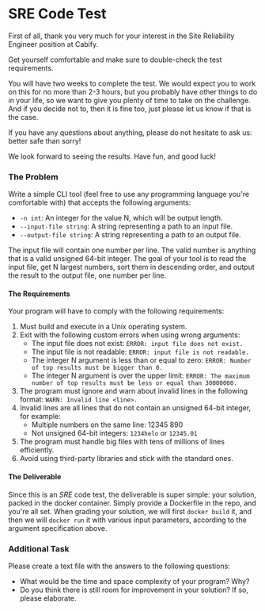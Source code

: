 # SRE Code Test

First of all, thank you very much for your interest in the Site Reliability
Engineer position at Cabify.

Get yourself comfortable and make sure to double-check the test requirements.

You will have two weeks to complete the test. We would expect you to work on
this for no more than 2-3 hours, but you probably have other things to do in
your life, so we want to give you plenty of time to take on the challenge. And
if you decide not to, then it is fine too, just please let us know if that is
the case.

If you have any questions about anything, please do not hesitate to ask us:
better safe than sorry!

We look forward to seeing the results. Have fun, and good luck!

### The Problem

Write a simple CLI tool (feel free to use any programming language you're
comfortable with) that accepts the following arguments:

- `-n int`: An integer for the value N, which will be output length.
-  `--input-file string`: A string representing a path to an input file.
- `--output-file string`: A string representing a path to an output file.

The input file will contain one number per line. The valid number is anything
that is a valid unsigned 64-bit integer. The goal of your tool is to read the
input file, get N largest numbers, sort them in descending order, and output
the result to the output file, one number per line.


#### The Requirements

Your program will have to comply with the following requirements:

1. Must build and execute in a Unix operating system.
2. Exit with the following custom errors when using wrong arguments:
    - The input file does not exist: `ERROR: input file does not exist.`
    - The input file is not readable: `ERROR: input file is not readable.`
    - The integer N argument is less than or equal to zero: `ERROR: Number of top results must be bigger than 0.`
    - The integer N argument is over the upper limit: `ERROR: The maximum number of top results must be less or equal than 30000000.`
3. The program must ignore and warn about invalid lines in the following format: `WARN: Invalid line <line>.`
4. Invalid lines are all lines that do not contain an unsigned 64-bit integer, for example:
    - Multiple numbers on the same line: 12345 890
    - Not unsigned 64-bit integers: `1234helo` or `12345.01`
5. The program must handle big files with tens of millions of lines efficiently.
6. Avoid using third-party libraries and stick with the standard ones.

#### The Deliverable

Since this is an _SRE_ code test, the deliverable is super simple: your
solution, packed in the docker container. Simply provide a Dockerfile in the
repo, and you're all set. When grading your solution, we will first `docker
build` it, and then we will `docker run` it with various input parameters,
according to the argument specification above.

### Additional Task

Please create a text file with the answers to the following questions:
- What would be the time and space complexity of your program? Why?
- Do you think there is still room for improvement in your solution? If so, please elaborate.
